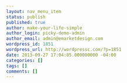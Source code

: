 ```yaml
---
layout: nav_menu_item
status: publish
published: true
author: make-your-life-simple
author_login: picky-demo-admin
author_email: admin@emarketdesign.com
wordpress_id: 1851
wordpress_url: http://wordpressc.com/?p=1851
date: 2013-09-27 17:04:05.000000000 -04:00
categories: []
tags: []
comments: []
---
```

 
